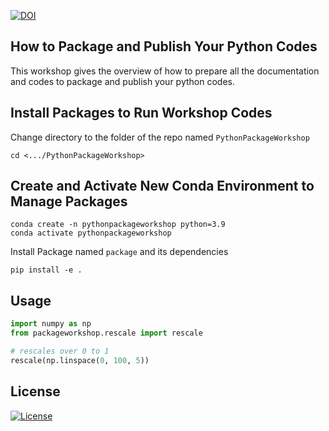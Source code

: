[![DOI](https://zenodo.org/badge/736356201.svg)](https://zenodo.org/doi/10.5281/zenodo.10436874)

## How to Package and Publish Your Python Codes #
This workshop gives the overview of how to prepare all the documentation and codes to package and publish your python codes.


## Install Packages to Run Workshop Codes #
Change directory to the folder of the repo named `PythonPackageWorkshop`
```
cd <.../PythonPackageWorkshop>
```

## Create and Activate New Conda Environment to Manage Packages 
```
conda create -n pythonpackageworkshop python=3.9
conda activate pythonpackageworkshop
```

Install Package named `package` and its dependencies
```
pip install -e .
```

## Usage
```python
import numpy as np
from packageworkshop.rescale import rescale

# rescales over 0 to 1
rescale(np.linspace(0, 100, 5))
```

## License
[![License](https://img.shields.io/badge/license-BSD-green.svg)](https://opensource.org/licenses/BSD-3-Clause)
